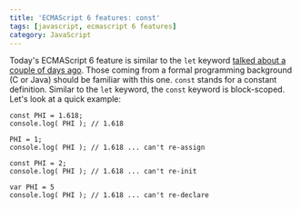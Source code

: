 ```yaml
---
title: 'ECMAScript 6 features: const'
tags: [javascript, ecmascript 6 features]
category: JavaScript
---
```


Today's ECMAScript 6 feature is similar to the `let` keyword [talked about a couple of days ago](http://wp.me/p3ERzH-3A "Daniel Strunk | ECMAScript 6 features: let"). Those coming from a formal programming background (C or Java) should be familiar with this one. `const` stands for a constant definition. Similar to the `let` keyword, the `const` keyword is block-scoped. Let's look at a quick example:

~~~
const PHI = 1.618;
console.log( PHI ); // 1.618

PHI = 1;
console.log( PHI ); // 1.618 ... can't re-assign

const PHI = 2;
console.log( PHI ); // 1.618 ... can't re-init

var PHI = 5
console.log( PHI ); // 1.618 ... can't re-declare
~~~
